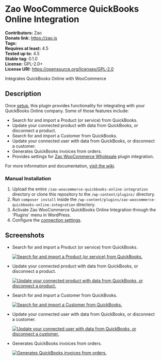 # Zao WooCommerce QuickBooks Online Integration

**Contributors:**      Zao  
**Donate link:**       https://zao.is  
**Tags:**  
**Requires at least:** 4.5  
**Tested up to:**      4.5  
**Stable tag:**        0.1.0  
**License:**           GPL-2.0+  
**License URI:**       https://opensource.org/licenses/GPL-2.0  

Integrates QuickBooks Online with WooCommerce

## Description

Once [setup](https://github.com/zao-web/zao-woocommerce-quickbooks-online-integration/wiki#quickbooks-woo-integration-settings), this plugin provides functionality for integrating with your QuickBooks Online company. Some of those features include:

* Search for and import a Product (or service) from QuickBooks.
* Update your connected product with data from QuickBooks, or disconnect a product.
* Search for and import a Customer from QuickBooks.
* Update your connected user with data from QuickBooks, or disconnect a customer.
* Generates QuickBooks invoices from orders.
* Provides settings for [Zao WooCommerce Wholesale](https://github.com/zao-web/zao-woocommerce-wholesale) plugin integration.

For more information and documentation, [visit the wiki](https://github.com/zao-web/zao-woocommerce-quickbooks-online-integration/wiki).

### Manual Installation

1. Upload the entire `/zao-woocommerce-quickbooks-online-integration` directory or clone this repository to the `/wp-content/plugins/` directory.
2. Run `composer install` inside the `/wp-content/plugins/zao-woocommerce-quickbooks-online-integration` directory.
2. Activate Zao WooCommerce QuickBooks Online Integration through the 'Plugins' menu in WordPress.
4. Configure the [connection settings](https://github.com/zao-web/zao-woocommerce-quickbooks-online-integration/wiki#quickbooks-woo-integration-settings).

## Screenshots

* Search for and import a Product (or service) from QuickBooks.

	[![Search for and import a Product (or service) from QuickBooks.](https://github.com/zao-web/zao-woocommerce-quickbooks-online-integration/wiki/images/search-import-product.png)](https://github.com/zao-web/zao-woocommerce-quickbooks-online-integration/wiki/images/search-import-product.png)

* Update your connected product with data from QuickBooks, or disconnect a product.

	[![Update your connected product with data from QuickBooks, or disconnect a product.](https://github.com/zao-web/zao-woocommerce-quickbooks-online-integration/wiki/images/quickbooks-product-buttons.png)](https://github.com/zao-web/zao-woocommerce-quickbooks-online-integration/wiki/images/quickbooks-product-buttons.png)

* Search for and import a Customer from QuickBooks.

	[![Search for and import a Customer from QuickBooks.](https://github.com/zao-web/zao-woocommerce-quickbooks-online-integration/wiki/images/search-import-customer.png)](https://github.com/zao-web/zao-woocommerce-quickbooks-online-integration/wiki/images/search-import-customer.png)

* Update your connected user with data from QuickBooks, or disconnect a customer.

	[![Update your connected user with data from QuickBooks, or disconnect a customer.](https://github.com/zao-web/zao-woocommerce-quickbooks-online-integration/wiki/images/quickbooks-user-buttons.png)](https://github.com/zao-web/zao-woocommerce-quickbooks-online-integration/wiki/images/quickbooks-user-buttons.png)

* Generates QuickBooks invoices from orders.
	
	[![Generates QuickBooks invoices from orders.](https://github.com/zao-web/zao-woocommerce-quickbooks-online-integration/wiki/images/quickbooks-invoice-button.png)](https://github.com/zao-web/zao-woocommerce-quickbooks-online-integration/wiki/images/quickbooks-invoice-button.png)
